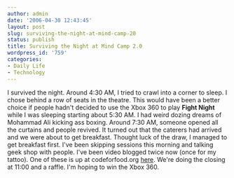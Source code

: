 ```yaml
---
author: admin
date: '2006-04-30 12:43:45'
layout: post
slug: surviving-the-night-at-mind-camp-20
status: publish
title: Surviving the Night at Mind Camp 2.0
wordpress_id: '759'
categories:
- Daily Life
- Technology
---
```


I survived the night. Around 4:30 AM, I tried to crawl into a corner to
sleep. I chose behind a row of seats in the theatre. This would have
been a better choice if people hadn't decided to use the Xbox 360 to
play **Fight Night** while I was sleeping starting about 5:30 AM. I had
weird dozing dreams of Mohammad Ali kicking ass boxing. Around 7:30 AM,
someone opened all the curtains and people revived. It turned out that
the caterers had arrived and we were about to get breakfast. Thought
luck of the draw, I managed to get breakfast first. I've been skipping
sessions this morning and talking geek shop with people. I've been video
blogged twice now (once for my tattoo). One of these is up at
codeforfood.org
[here](http://codeforfood.org/2006/04/30/my-very-first-5th-attempt-at-a-video-blog-post/).
We're doing the closing at 11:00 and a raffle. I'm hoping to win the
Xbox 360.
